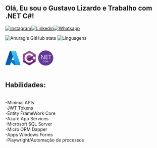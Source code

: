 ## Olá, Eu sou o Gustavo Lizardo e Trabalho com .NET C#!
[![Instagram](https://img.shields.io/badge/Instagram-E4405F?style=for-the-badge&logo=instagram&logoColor=white)](https://www.instagram.com/lizard_u/)[![Linkedin](https://img.shields.io/badge/LinkedIn-0077B5?style=for-the-badge&logo=linkedin&logoColor=white)](https://www.linkedin.com/in/lizard1/)[![Whatsapp](https://img.shields.io/badge/WhatsApp-25D366?style=for-the-badge&logo=whatsapp&logoColor=white)](https://api.whatsapp.com/send/?phone=5532999138505&text=Olá+Gustavo,+vi+seu+perfil+no+GitHub,+poderia+me+ajudar%3F&type=phone_number&app_absent=0)

![Anurag's GitHub stats](https://github-readme-stats.vercel.app/api?username=Lizardin1&show_icons=true&theme=dark)
![Linguagens](https://github-readme-stats.vercel.app/api/top-langs/?username=Lizardin1&hide_progress=true)


<div style="display: inline_block"><br/>
  <img src ="https://github.com/devicons/devicon/blob/master/icons/azure/azure-original.svg" style="width: 48px; height: 48px">
  <img src ="https://github.com/devicons/devicon/blob/master/icons/csharp/csharp-original.svg" style="width: 48px; height: 48px">
  <img src ="https://github.com/devicons/devicon/blob/master/icons/dotnetcore/dotnetcore-original.svg" style="width: 48px; height: 48px">
</div><br/>

## Habilidades:
 <br/>
 -Minimal APIs<br/>
 -JWT Tokens<br/>
 -Entity FrameWork Core<br/>
 -Azure App Services<br/>
 -Microsoft SQL Server<br/>
 -Micro ORM Dapper<br/>
 -Apps Windows Forms<br/>
 -Playwright/Automação de processos

 


